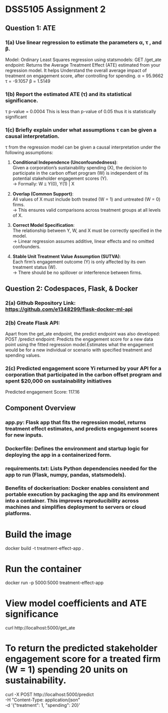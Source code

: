 # DSS5105 Assignment 2

## Question 1: ATE
### 1(a) Use linear regression to estimate the parameters α, τ , and β.
Model: Ordinary Least Squares regression using statsmodels:
GET /get_ate endpoint: Returns the Average Treatment Effect (ATE) estimated from your regression model. It helps Understand the overall average impact of treatment on engagement score, after controlling for spending.
α = 95.9662 
τ = -9.1057
β = 1.5149
### 1(b) Report the estimated ATE (τ) and its statistical significance.
τ p-value = 0.0004
This is less than p-value of 0.05 thus it is statistically significant
### 1(c) Briefly explain under what assumptions τ can be given a causal interpretation.
τ from the regression model can be given a causal interpretation under the following assumptions:

1. **Conditional Independence (Unconfoundedness)**:  
   Given a corporation’s sustainability spending (X), the decision to participate in the carbon offset program (W) is independent of its potential stakeholder engagement scores (Y).  
   → Formally: W ⫫ Y(0), Y(1) | X

2. **Overlap (Common Support)**:  
   All values of X must include both treated (W = 1) and untreated (W = 0) firms.  
   → This ensures valid comparisons across treatment groups at all levels of X.

3. **Correct Model Specification**:  
   The relationship between Y, W, and X must be correctly specified in the model.  
   → Linear regression assumes additive, linear effects and no omitted confounders.

4. **Stable Unit Treatment Value Assumption (SUTVA)**:  
   Each firm’s engagement outcome (Y) is only affected by its own treatment status (W).  
   → There should be no spillover or interference between firms.

## Question 2: Codespaces, Flask, & Docker
### 2(a) Github Repository Link: https://github.com/e1348299/flask-docker-ml-api
### 2(b) Create Flask API:
Apart from the get_ate endpoint, the predict endpoint was also developed:
POST /predict endpoint: Predicts the engagement score for a new data point using the fitted regression model.Estimates what the engagement would be for a new individual or scenario with specified treatment and spending values.
### 2(c) Predicted engagement score Yi returned by your API for a corporation that participated in the carbon offset program and spent $20,000 on sustainability initiatives
Predicted engagement Score: 117.16


## Component Overview
### app.py: Flask app that fits the regression model, returns treatment effect estimates, and predicts engagement scores for new inputs.

### Dockerfile: Defines the environment and startup logic for deploying the app in a containerized form.

### requirements.txt: Lists Python dependencies needed for the app to run (Flask, numpy, pandas, statsmodels).

### Benefits of dockerisation: Docker enables consistent and portable execution by packaging the app and its environment into a container. This improves reproducibility across machines and simplifies deployment to servers or cloud platforms.

# Build the image
docker build -t treatment-effect-app .

# Run the container
docker run -p 5000:5000 treatment-effect-app

# View model coefficients and ATE significance
curl http://localhost:5000/get_ate

# To return the predicted stakeholder engagement score for a treated firm (W = 1) spending 20 units on sustainability.
curl -X POST http://localhost:5000/predict \
  -H "Content-Type: application/json" \
  -d '{"treatment": 1, "spending": 20}'


